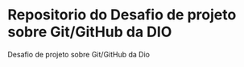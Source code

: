 # Repositorio do Desafio de projeto sobre Git/GitHub da DIO
Desafio de projeto sobre Git/GitHub da Dio
